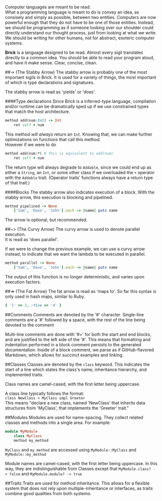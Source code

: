 Computer languages are meant to be read.  
What a programming language is meant to do is convey an idea, as consisely and simply as possible, between two entities. Computers are now powerful enough that they do not have to be one of those entities. Instead, we should be programming as if someone looking over our shoulder could directly understand our thought process, just from looking at what we write. We should be writing for other humans, not for abstract, esoteric computer systems.  

__Brick__ is a language designed to be read. Almost every sigil translates directly to a common idea. You should be able to read your program aloud, and have it make sense.  Clear, concise, clean.

##-> (The Stabby Arrow)
The stabby arrow is probably one of the most important sigils in Brick. It is used for a variety of things, the most important of which is type declarations and signatures.

The stabby arrow is read as 'yields' or 'does'.  

####Type declarations
Since Brick is a inferred-type language, compilation and/or runtime can be dramatically sped up if we use constrained types that match the host architecture.  
```ruby
method add(num:Int) -> Int
    ret self + num
```
This method _will always_ return an `Int`. Knowing that, we can make further optimizations on functions that call this method.  
However if we were to do
```ruby
method add(num:*) # This is equivalent to add(num)
    ret self + num
```
The return type will always degrade to `Addable`, since we could end up as either a `String`, an `Int`, or some other class if we overloaded the `+` operator with the `Addable` trait. (Operator traits' functions always have a return type of that trait.)

####Blocks
The stabby arrow also indicates execution of a block. With the stabby arrow, this execution is blocking and pipelined.
```ruby
method pipelined -> None
    ['Sam', 'Dave', 'John'].each -> |name| puts name
```
The arrow is optional, but recommended.

##~> (The Curvy Arrow)
The curvy arrow is used to denote parallel execution.  
It is read as 'does parallel'.  

If we were to change the previous example, we can use a curvy arrow instead, to indicate that we want the lambda to be executed in parallel.
```ruby
method parallel -> None
	['Sam', 'Dave', 'John'].each ~> |name| puts name
```
The output of this function is no longer deterministic, and varies upon execution factors.

##=> (The Fat Arrow)
The fat arrow is read as 'maps to'.
So far this syntax is only used in hash maps, similar to Ruby.
```ruby
{ '1' => 2, :five => '4' }
```

##Comments
Comments are denoted by the '#' character. Single-line comments are a '#' followed by a space, with the rest of the line being devoted to the comment

Multi-line comments are done with '#=' for both the start and end blocks, and are justified to the left side of the '#'. This means that formatting and indentation performed in a block comment persists to the generated documentation. Inside of a block comment, we parse as if GitHub-flavored Markdown, which allows for succinct examples and linking.

##Classes
Classes are denoted by the `class` keyword. This indicates the start of a line which states the class's name, inheritance hierarchy, and implemented traits.

Class names are camel-cased, with the first letter being uppercase.

A class line typically follows the format:  
`class NewClass < MyClass impl Greeter`  
This means "declare a new class, named 'NewClass' that inherits data structures from 'MyClass', that implements the 'Greeter' trait."

##Modules
Modules are used for name-spacing. They collect related classes and methods into a single area. For example:
```ruby
module MyModule
    class MyClass
    method my_method
```
`MyClass` and `my_method` are accessed using `MyModule::MyClass` and `MyModule::my_method`

Module names are camel-cased, with the first letter being uppercase. In this way, they are indistinguishable from Classes except that `MyModule.class? -> false` and `MyModule.module? -> true`

##Traits
Traits are used for method inheritance. This allows for a flexible system that does not rely upon multiple-inheritance or interfaces, as traits combine good qualities from both systems.
